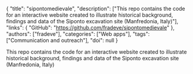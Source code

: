 {
  "title": "sipontomedievale",
  "description": ["This repo contains the code for an interactive website created to illustrate historical background, findings and data of the Siponto excavation site (Manfredonia, Italy)"],
  "links": {
    "GitHub": "https://github.com/fradeve/sipontomedievale"
  },
  "authors": ["fradeve"],
  "categories": ["Web apps"],
  "tags": ["Communication and outreach"],
  "doi": null
}

<!-- Generated by csv2md.R – do not edit by hand -->

This repo contains the code for an interactive website created to illustrate historical background, findings and data of the Siponto excavation site (Manfredonia, Italy)